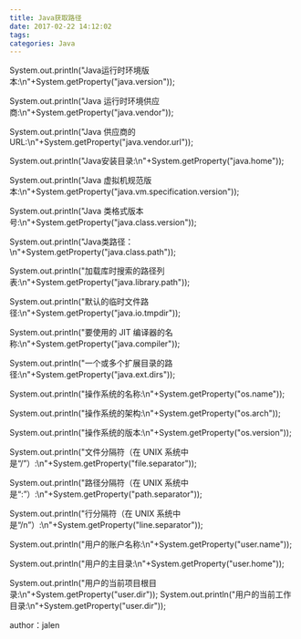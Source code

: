 ```yaml
---
title: Java获取路径
date: 2017-02-22 14:12:02
tags:
categories: Java
---
```


   System.out.println("Java运行时环境版本:\n"+System.getProperty("java.version")); 

   System.out.println("Java 运行时环境供应商:\n"+System.getProperty("java.vendor")); 
<!--more-->
   System.out.println("Java 供应商的URL:\n"+System.getProperty("java.vendor.url")); 

   System.out.println("Java安装目录:\n"+System.getProperty("java.home")); 

   System.out.println("Java 虚拟机规范版本:\n"+System.getProperty("java.vm.specification.version")); 

   System.out.println("Java 类格式版本号:\n"+System.getProperty("java.class.version")); 

   System.out.println("Java类路径：\n"+System.getProperty("java.class.path")); 

   System.out.println("加载库时搜索的路径列表:\n"+System.getProperty("java.library.path")); 

   System.out.println("默认的临时文件路径:\n"+System.getProperty("java.io.tmpdir")); 

   System.out.println("要使用的 JIT 编译器的名称:\n"+System.getProperty("java.compiler")); 

   System.out.println("一个或多个扩展目录的路径:\n"+System.getProperty("java.ext.dirs")); 

   System.out.println("操作系统的名称:\n"+System.getProperty("os.name")); 

   System.out.println("操作系统的架构:\n"+System.getProperty("os.arch")); 

   System.out.println("操作系统的版本:\n"+System.getProperty("os.version")); 

   System.out.println("文件分隔符（在 UNIX 系统中是“/”）:\n"+System.getProperty("file.separator")); 

   System.out.println("路径分隔符（在 UNIX 系统中是“:”）:\n"+System.getProperty("path.separator")); 

   System.out.println("行分隔符（在 UNIX 系统中是“/n”）:\n"+System.getProperty("line.separator")); 

   System.out.println("用户的账户名称:\n"+System.getProperty("user.name")); 

   System.out.println("用户的主目录:\n"+System.getProperty("user.home")); 

   System.out.println("用户的当前项目根目录:\n"+System.getProperty("user.dir")); 
   System.out.println("用户的当前工作目录:\n"+System.getProperty("user.dir"));
   
   author：jalen
